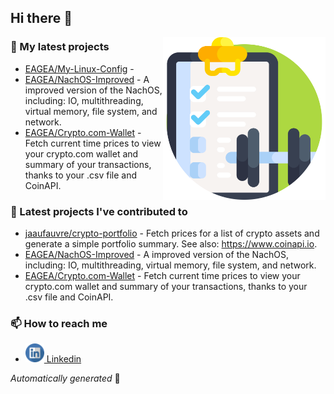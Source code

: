 ## Hi there 👋

<img align="right" src="https://raw.githubusercontent.com/EAGEA/EAGEA/main/assets/muscle_up.svg" width="260">

### 🌱 My latest projects

- [EAGEA/My-Linux-Config](https://github.com/EAGEA/My-Linux-Config) - 
- [EAGEA/NachOS-Improved](https://github.com/EAGEA/NachOS-Improved) - A improved version of the NachOS, including: IO, multithreading, virtual memory, file system, and network.
- [EAGEA/Crypto.com-Wallet](https://github.com/EAGEA/Crypto.com-Wallet) - Fetch current time prices to view your crypto.com wallet and summary of your transactions, thanks to your .csv file and CoinAPI.

### 🔭 Latest projects I've contributed to

- [jaaufauvre/crypto-portfolio](https://github.com/jaaufauvre/crypto-portfolio) - Fetch prices for a list of crypto assets and generate a simple portfolio summary. See also: https://www.coinapi.io.
- [EAGEA/NachOS-Improved](https://github.com/EAGEA/NachOS-Improved) - A improved version of the NachOS, including: IO, multithreading, virtual memory, file system, and network.
- [EAGEA/Crypto.com-Wallet](https://github.com/EAGEA/Crypto.com-Wallet) - Fetch current time prices to view your crypto.com wallet and summary of your transactions, thanks to your .csv file and CoinAPI.

### 📫 How to reach me
- <a href="https://www.linkedin.com/in/emilien-aufauvre/">
     <img src="https://raw.githubusercontent.com/EAGEA/EAGEA/main/assets/linkedin.svg" width="30" height="30"/>
     Linkedin
</a>

_Automatically generated_ 🤖
